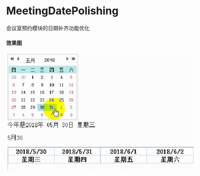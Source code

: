 # MeetingDatePolishing
会议室预约模块的日期补齐功能优化





#### 效果图
![](https://github.com/web3601/MeetingDatePolishing/blob/master/mp4/md1.gif)